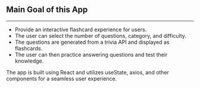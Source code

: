 ## Main Goal of this App
----
 - Provide an interactive flashcard experience for users.
 - The user can select the number of questions, category, and difficulty.
 - The questions are generated from a trivia API and displayed as flashcards.
 - The user can then practice answering questions and test their knowledge.

The app is built using React and utilizes useState, axios, and other components for a seamless user experience.